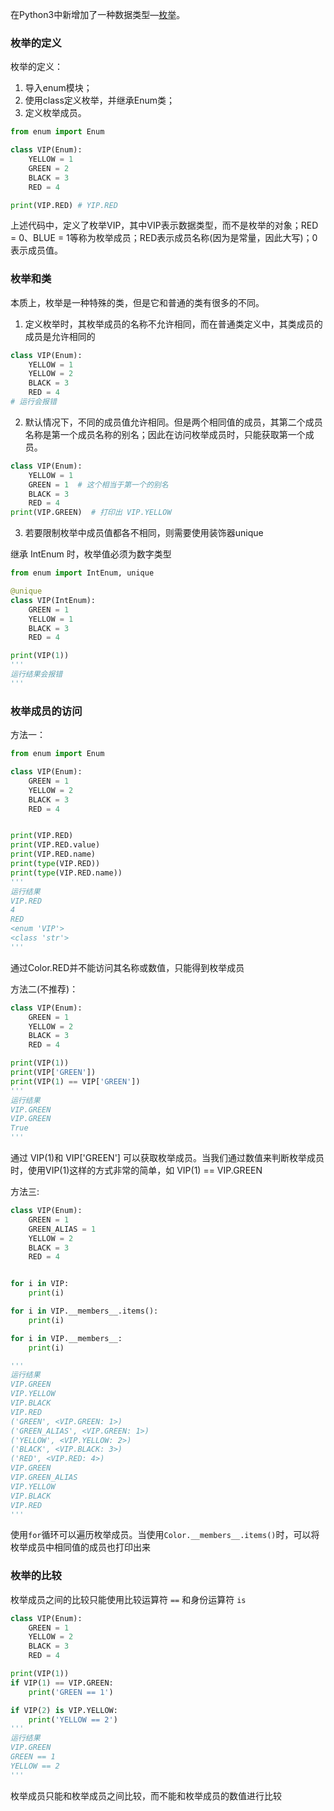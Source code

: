 在Python3中新增加了一种数据类型—[枚举](https://so.csdn.net/so/search?q=%E6%9E%9A%E4%B8%BE&spm=1001.2101.3001.7020)。

### 枚举的定义

枚举的定义：
1. 导入enum模块；
2. 使用class定义枚举，并继承Enum类；
3. 定义枚举成员。


```python
from enum import Enum

class VIP(Enum):
    YELLOW = 1
    GREEN = 2
    BLACK = 3
    RED = 4

print(VIP.RED) # YIP.RED
```

上述代码中，定义了枚举VIP，其中VIP表示数据类型，而不是枚举的对象；RED = 0、BLUE = 1等称为枚举成员；RED表示成员名称(因为是常量，因此大写)；0表示成员值。

### 枚举和类

本质上，枚举是一种特殊的类，但是它和普通的类有很多的不同。

1. 定义枚举时，其枚举成员的名称不允许相同，而在普通类定义中，其类成员的成员是允许相同的

```python
class VIP(Enum):
    YELLOW = 1
    YELLOW = 2
    BLACK = 3
    RED = 4
# 运行会报错
```
2. 默认情况下，不同的成员值允许相同。但是两个相同值的成员，其第二个成员名称是第一个成员名称的别名；因此在访问枚举成员时，只能获取第一个成员。

```python
class VIP(Enum):
    YELLOW = 1
    GREEN = 1  # 这个相当于第一个的别名
    BLACK = 3
    RED = 4
print(VIP.GREEN)  # 打印出 VIP.YELLOW
```

3. 若要限制枚举中成员值都各不相同，则需要使用装饰器unique

继承 IntEnum 时，枚举值必须为数字类型
```python
from enum import IntEnum, unique

@unique
class VIP(IntEnum):
    GREEN = 1
    YELLOW = 1
    BLACK = 3
    RED = 4

print(VIP(1))
'''
运行结果会报错
'''
```


### 枚举成员的访问

方法一：
```python
from enum import Enum

class VIP(Enum):
    GREEN = 1
    YELLOW = 2
    BLACK = 3
    RED = 4


print(VIP.RED)
print(VIP.RED.value)
print(VIP.RED.name)
print(type(VIP.RED))
print(type(VIP.RED.name))
'''
运行结果
VIP.RED
4
RED
<enum 'VIP'>
<class 'str'>
'''
```

通过Color.RED并不能访问其名称或数值，只能得到枚举成员

方法二(不推荐)：
```python
class VIP(Enum):
    GREEN = 1
    YELLOW = 2
    BLACK = 3
    RED = 4

print(VIP(1))
print(VIP['GREEN'])
print(VIP(1) == VIP['GREEN'])
'''
运行结果
VIP.GREEN
VIP.GREEN
True
'''
```

通过 VIP(1)和 VIP['GREEN'] 可以获取枚举成员。当我们通过数值来判断枚举成员时，使用VIP(1)这样的方式非常的简单，如 VIP(1) == VIP.GREEN

方法三:

```python
class VIP(Enum):
    GREEN = 1
    GREEN_ALIAS = 1
    YELLOW = 2
    BLACK = 3
    RED = 4


for i in VIP:
    print(i)

for i in VIP.__members__.items():
    print(i)

for i in VIP.__members__:
    print(i)

'''
运行结果
VIP.GREEN
VIP.YELLOW
VIP.BLACK
VIP.RED
('GREEN', <VIP.GREEN: 1>)
('GREEN_ALIAS', <VIP.GREEN: 1>)
('YELLOW', <VIP.YELLOW: 2>)
('BLACK', <VIP.BLACK: 3>)
('RED', <VIP.RED: 4>)
VIP.GREEN
VIP.GREEN_ALIAS
VIP.YELLOW
VIP.BLACK
VIP.RED
'''
```

使用`for`循环可以遍历枚举成员。当使用`Color.__members__.items()`时，可以将枚举成员中相同值的成员也打印出来


### 枚举的比较

枚举成员之间的比较只能使用比较运算符 `==` 和身份运算符 `is`

```python
class VIP(Enum):
    GREEN = 1
    YELLOW = 2
    BLACK = 3
    RED = 4

print(VIP(1))
if VIP(1) == VIP.GREEN:
    print('GREEN == 1')

if VIP(2) is VIP.YELLOW:
    print('YELLOW == 2')
'''
运行结果
VIP.GREEN
GREEN == 1
YELLOW == 2
'''
```

枚举成员只能和枚举成员之间比较，而不能和枚举成员的数值进行比较
